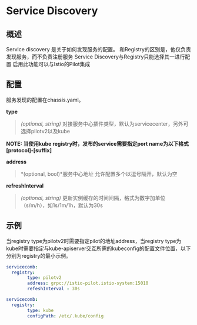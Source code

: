 # Service Discovery
## 概述

Service discovery 是关于如何发现服务的配置。
和Registry的区别是，他仅负责发现服务，而不负责注册服务
Service Discovery与Registry只能选择其一进行配置
启用此功能可以与Istio的Pilot集成

## 配置

服务发现的配置在chassis.yaml。

**type**
> *(optional, string)* 对接服务中心插件类型，默认为servicecenter，另外可选择pilotv2以及kube

**NOTE: 当使用kube registry时，发布的service需要指定port name为以下格式 [protocol]-[suffix]**

**address**
> *(optional, bool)*服务中心地址 允许配置多个以逗号隔开，默认为空

**refreshInterval**
> *(optional, string)* 更新实例缓存的时间间隔，格式为数字加单位（s/m/h），如1s/1m/1h，默认为30s

## 示例

当registry type为pilotv2时需要指定pilot的地址address，当registry type为kube时需要指定与kube-apiserver交互所需的kubeconfig的配置文件位置，以下分别为registry的最小示例。

```yaml
servicecomb:
  registry:
        type: pilotv2
        address: grpc://istio-pilot.istio-system:15010
        refeshInterval : 30s
```

```yaml
servicecomb:
  registry:
        type: kube
        configPath: /etc/.kube/config
```

